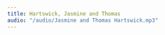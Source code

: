 ```yaml
---
title: Hartswick, Jasmine and Thomas
audio: "/audio/Jasmine and Thomas Hartswick.mp3"
---
```


        